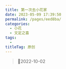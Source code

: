 ```yaml
---
title: 第一次去小花家
date: 2023-05-09 17:39:50
permalink: /pages/eed8ba/
categories:
  - 小花
  - 文定之喜
tags:
  - 
titleTag: 原创
---
```


>&#x1F4C6;2022-10-02